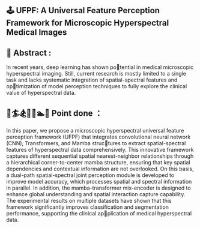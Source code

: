  <h2>🕹️ UFPF: A Universal Feature Perception Framework for Microscopic Hyperspectral Medical Images </h2>


## 💫 Abstract :
  In recent years, deep learning has shown potential in medical microscopic hyperspectral imaging. Still, current research is mostly limited to a single task and lacks systematic integration of spatial-spectral features and optimization of model perception techniques to fully explore the clinical value of hyperspectral data.

## 🏇🏄🏂🚵🎳🏊🚴 Point done ：
  In this paper, we propose a microscopic hyperspectral universal feature perception framework (UFPF) that integrates convolutional neural network (CNN), Transformers, and Mamba structures to extract spatial-spectral features of hyperspectral data comprehensively. This innovative framework captures different sequential spatial nearest-neighbor relationships through a hierarchical corner-to-center mamba structure, ensuring that key spatial dependencies and contextual information are not overlooked. On this basis, a dual-path spatial-spectral joint perception module is developed to improve model accuracy, which processes spatial and spectral information in parallel. In addition, the mamba-transformer mix-encoder is designed to enhance global understanding and spatial interaction capture capability. The experimental results on multiple datasets have shown that this framework significantly improves classification and segmentation performance, supporting the clinical application of medical hyperspectral data.
